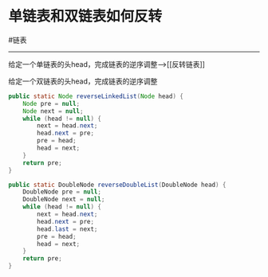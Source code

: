 # 单链表和双链表如何反转

#链表


---
给定一个单链表的头head，完成链表的逆序调整-->[[反转链表]]  

给定一个双链表的头head，完成链表的逆序调整


```java
public static Node reverseLinkedList(Node head) {
    Node pre = null;
    Node next = null;
    while (head != null) {
        next = head.next;
        head.next = pre;
        pre = head;
        head = next;
    }
    return pre;
}

public static DoubleNode reverseDoubleList(DoubleNode head) {
    DoubleNode pre = null;
    DoubleNode next = null;
    while (head != null) {
        next = head.next;
        head.next = pre;
        head.last = next;
        pre = head;
        head = next;
    }
    return pre;
}

```